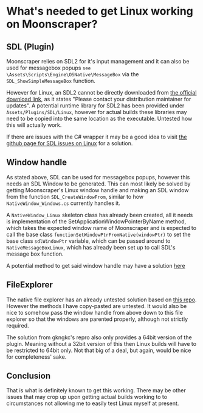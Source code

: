 # What's needed to get Linux working on Moonscraper?

## SDL (Plugin)
  Moonscraper relies on SDL2 for it's input management and it can also be used for messagebox popups
  ```see \Assets\Scripts\Engine\OSNative\MessageBox``` via the ```SDL_ShowSimpleMessageBox``` function.
  
  However for Linux, an SDL2 cannot be directly downloaded from [the official download link](https://www.libsdl.org/download-2.0.php), 
  as it states "Please contact your distribution maintainer for updates".
  A potential runtime library for SDL2 has been provided under ```Assets/Plugins/SDL/Linux```, however for actual builds 
  these libraries may need to be copied into the same location as the executable. Untested how this will actually work.
  
  If there are issues with the C# wrapper it may be a good idea to visit [the github page for SDL issues on Linux](https://github.com/flibitijibibo/SDL2-CS/issues?q=linux) for a solution.
  
## Window handle
  As stated above, SDL can be used for messagebox popups, however this needs an SDL Window to be generated.
  This can most likely be solved by getting Moonscraper's Linux window handle and making an SDL window
  from the function ```SDL_CreateWindowFrom```, similar to how ```NativeWindow_Windows.cs``` currently handles it. 
  
  A ```NativeWindow_Linux``` skeleton class has already been created, all it needs is implementation of the
  SetApplicationWindowPointerByName method, which takes the expected window name of Moonscraper and is 
  expected to call the base class ```functionSetWindowPtrFromNative(windowPtr)``` to set the base class
  ```sdlWindowPtr``` variable, which can be passed around to ```NativeMessageBoxLinux```, which has already been set
  up to call SDL's message box function.
  
  A potential method to get said window handle may have a solution [here](https://stackoverflow.com/questions/42449050/cant-get-a-window-handle)
  
## FileExplorer
  The native file explorer has an already untested solution based on [this repo](https://github.com/gkngkc/UnityStandaloneFileBrowser).
  However the methods I have copy-pasted are untested. It would also be nice to somehow pass the window handle from above
  down to this file explorer so that the windows are parented properly, although not strictly required.
  
  The solution from gkngkc's repro also only provides a 64bit version of the plugin. Meaning without a 32bit version of this then Linux builds will have to be restricted to 64bit only. Not that big of a deal, but again, would be nice for completeness' sake.
  
## Conclusion
That is what is definitely known to get this working. There may be other issues that may crop up upon getting actual
builds working to to circumstances not allowing me to easily test Linux myself at present.
